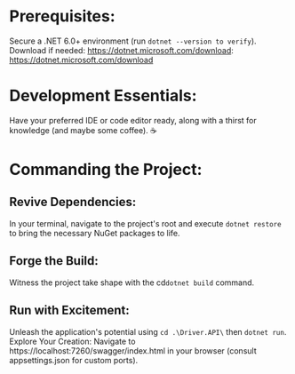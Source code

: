 
# Prerequisites:

Secure a .NET 6.0+ environment (run `dotnet --version to verify`). 
Download if needed: https://dotnet.microsoft.com/download: https://dotnet.microsoft.com/download

# Development Essentials: 

Have your preferred IDE or code editor ready, along with a thirst for knowledge (and maybe some coffee). ☕️

# Commanding the Project:

## Revive Dependencies: 
In your terminal, navigate to the project's root and execute `dotnet restore` to bring the necessary NuGet packages to life.

## Forge the Build: 
Witness the project take shape with the cd`dotnet build` command.

## Run with Excitement: 
Unleash the application's potential using  `cd .\Driver.API\` then `dotnet run`.
Explore Your Creation: Navigate to https://localhost:7260/swagger/index.html in your browser (consult appsettings.json for custom ports).
